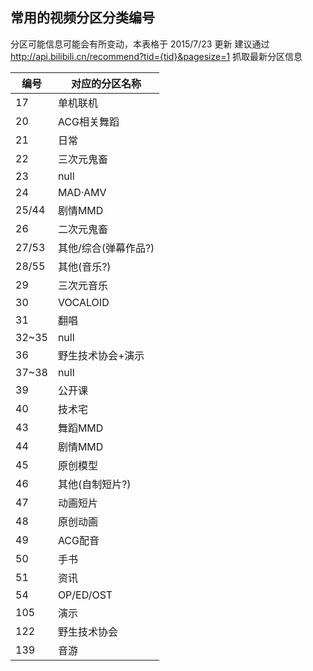 ## 常用的视频分区分类编号

分区可能信息可能会有所变动，本表格于 2015/7/23 更新
建议通过 http://api.bilibili.cn/recommend?tid={tid}&pagesize=1 抓取最新分区信息

|编号|对应的分区名称|
|----|--------------|
|17|单机联机|
|20|ACG相关舞蹈|
|21|日常|
|22|三次元鬼畜|
|23|null|
|24|MAD·AMV|
|25/44|剧情MMD|
|26|二次元鬼畜|
|27/53|其他/综合(弹幕作品?)|
|28/55|其他(音乐?)|
|29|三次元音乐|
|30|VOCALOID|
|31|翻唱|
|32~35|null|
|36|野生技术协会+演示|
|37~38|null|
|39|公开课|
|40|技术宅|
|43|舞蹈MMD|
|44|剧情MMD|
|45|原创模型|
|46|其他(自制短片?)|
|47|动画短片|
|48|原创动画|
|49|ACG配音|
|50|手书|
|51|资讯|
|54|OP/ED/OST|
|105|演示|
|122|野生技术协会|
|139|音游|
